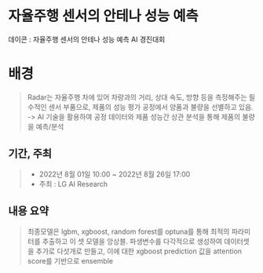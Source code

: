 # 자율주행 센서의 안테나 성능 예측
데이콘 : 자율주행 센서의 안테나 성능 예측 AI 경진대회


배경
=============
> Radar는 자율주행 차에 있어 차량과의 거리, 상대 속도, 방향 등을 측정해주는 필수적인 센서 부품으로, 제품의 성능 평가 공정에서 양품과 불량을 선별하고 있음.
>  -> AI 기술을 활용하여 공정 데이터와 제품 성능간 상관 분석을 통해 제품의 불량을 예측/분석
 
 
 
기간, 주최
-------------
> * 2022년 8월 01일 10:00 ~ 2022년 8월 26일 17:00
> * 주최 : LG AI Research


내용 요약
-------------
> 최종모델은 lgbm, xgboost, random forest를 optuna를 통해 최적의 파라미터를 추출하고 이 셋 모델을 앙상블.
> 파생변수를 다각적으로 생성하여 데이터셋을 추가로 다섯개로 만들고,
> 이에 대한 xgboost prediction 값을 attention score를 기반으로 ensemble
